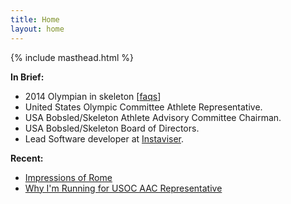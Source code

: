```yaml
---
title: Home
layout: home
---
```


{% include masthead.html %}

**In Brief:**

- 2014 Olympian in skeleton [[faqs](/faqs)]
- United States Olympic Committee Athlete Representative.
- USA Bobsled/Skeleton Athlete Advisory Committee Chairman.
- USA Bobsled/Skeleton Board of Directors.
- Lead Software developer at [Instaviser](http://www.instaviser.com).

**Recent:**

- [Impressions of Rome](/rome)
- [Why I'm Running for USOC AAC Representative](/usoc-aac-rep)
